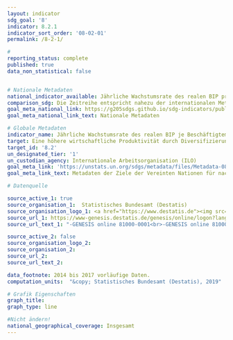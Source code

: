 ```yaml
---
layout: indicator
sdg_goal: '8'
indicator: 8.2.1
indicator_sort_order: '08-02-01'
permalink: /8-2-1/

#
reporting_status: complete
published: true
data_non_statistical: false


# Nationale Metadaten
national_indicator_available: Jährliche Wachstumsrate des realen BIP pro Beschäftigten
comparison_sdg: Die Zeitreihe entspricht nahezu der internationalen Metadatenbeschreibung. Das BIP wird jedoch in EUR und nicht in US-Dollar berechnet.
goal_meta_national_link: https://g205sdgs.github.io/sdg-indicators/public/MetaDe/8.2.1.pdf
goal_meta_national_link_text: Nationale Metadaten

# Globale Metadaten
indicator_name: Jährliche Wachstumsrate des realen BIP je Beschäftigtem
target: Eine höhere wirtschaftliche Produktivität durch Diversifizierung, technologische Modernisierung und Innovation erreichen, einschließlich durch Konzentration auf mit hoher Wertschöpfung verbundene und arbeitsintensive Sektoren
target_id: '8.2'
un_designated_tier: '1'
un_custodian_agency: Internationale Arbeitsorganisation (ILO)
goal_meta_link: 'https://unstats.un.org/sdgs/metadata/files/Metadata-08-02-01.pdf'
goal_meta_link_text: Metadaten der Ziele der Vereinten Nationen für nachhaltige Entwicklung

# Datenquelle

source_active_1: true
source_organisation_1:  Statistisches Bundesamt (Destatis)
source_organisation_logo_1: <a href="https://www.destatis.de"><img src="https://g205sdgs.github.io/sdg-indicators/public/logos/destatis.png" alt="Logo Destatis" /></a>
source_url_1: https://www-genesis.destatis.de/genesis/online/logon?language=en
source_url_text_1: "-GENESIS online 81000-0001<br>-GENESIS online 81000-0011"

source_active_2: false
source_organisation_logo_2:
source_organisation_2:
source_url_2:
source_url_text_2:

data_footnote: 2014 bis 2017 vorläufige Daten.
computation_units:  "&copy; Statistisches Bundesamt (Destatis), 2019"

# Grafik Eigenschaften
graph_title:
graph_type: line

#Nicht ändern!
national_geographical_coverage: Insgesamt
---
```

